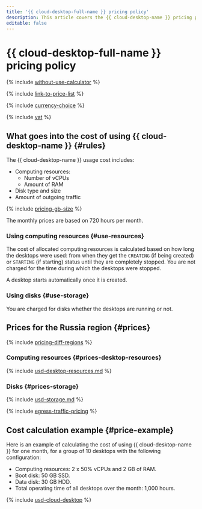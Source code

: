 ```yaml
---
title: '{{ cloud-desktop-full-name }} pricing policy'
description: This article covers the {{ cloud-desktop-name }} pricing policy.
editable: false
---
```


# {{ cloud-desktop-full-name }} pricing policy



{% include [without-use-calculator](../_includes/pricing/without-use-calculator.md) %}

{% include [link-to-price-list](../_includes/pricing/link-to-price-list.md) %}

{% include [currency-choice](../_includes/pricing/currency-choice.md) %}

{% include [vat](../_includes/vat.md) %}

## What goes into the cost of using {{ cloud-desktop-name }} {#rules}

The {{ cloud-desktop-name }} usage cost includes:

* Computing resources:
  * Number of vCPUs
  * Amount of RAM
* Disk type and size
* Amount of outgoing traffic

{% include [pricing-gb-size](../_includes/pricing-gb-size.md) %}

The monthly prices are based on 720 hours per month.

### Using computing resources {#use-resources}

The cost of allocated computing resources is calculated based on how long the desktops were used: from when they get the `CREATING` (if being created) or `STARTING` (if starting) status until they are completely stopped. You are not charged for the time during which the desktops were stopped.

A desktop starts automatically once it is created.

### Using disks {#use-storage}

You are charged for disks whether the desktops are running or not.

## Prices for the Russia region {#prices}

{% include [pricing-diff-regions](../_includes/pricing-diff-regions.md) %}

### Computing resources {#prices-desktop-resources}



{% include [usd-desktop-resources.md](../_pricing/cloud-desktop/usd-desktop-resources.md) %}


### Disks {#prices-storage}



{% include [usd-storage.md](../_pricing/cloud-desktop/usd-storage.md) %}


{% include [egress-traffic-pricing](../_includes/egress-traffic-pricing.md) %}

## Cost calculation example {#price-example}

Here is an example of calculating the cost of using {{ cloud-desktop-name }} for one month, for a group of 10 desktops with the following configuration:

* Computing resources: 2 x 50% vCPUs and 2 GB of RAM.
* Boot disk: 50 GB SSD.
* Data disk: 30 GB HDD.
* Total operating time of all desktops over the month: 1,000 hours.



{% include [usd-cloud-desktop](../_pricing_examples/cloud-desktop/usd.md) %}


